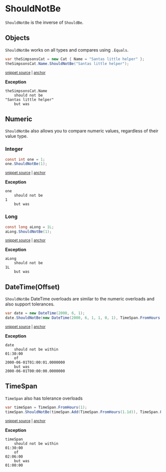 # ShouldNotBe

`ShouldNotBe` is the inverse of `ShouldBe`.


## Objects

`ShouldNotBe` works on all types and compares using `.Equals`.

<!-- snippet: ShouldNotBeExamples.Objects.codeSample.approved.cs -->
<a id='snippet-ShouldNotBeExamples.Objects.codeSample.approved.cs'></a>
```cs
var theSimpsonsCat = new Cat { Name = "Santas little helper" };
theSimpsonsCat.Name.ShouldNotBe("Santas little helper");
```
<sup><a href='/src/DocumentationExamples/CodeExamples/ShouldNotBeExamples.Objects.codeSample.approved.cs#L1-L2' title='File snippet `ShouldNotBeExamples.Objects.codeSample.approved.cs` was extracted from'>snippet source</a> | <a href='#snippet-ShouldNotBeExamples.Objects.codeSample.approved.cs' title='Navigate to start of snippet `ShouldNotBeExamples.Objects.codeSample.approved.cs`'>anchor</a></sup>
<!-- endSnippet -->

**Exception**

<!-- include: ShouldNotBeExamples.Objects.exceptionText.approved.txt -->
```
theSimpsonsCat.Name
    should not be
"Santas little helper"
    but was
```
<!-- endInclude -->


## Numeric

`ShouldNotBe` also allows you to compare numeric values, regardless of their value type.


### Integer

<!-- snippet: ShouldNotBeExamples.NumericInt.codeSample.approved.cs -->
<a id='snippet-ShouldNotBeExamples.NumericInt.codeSample.approved.cs'></a>
```cs
const int one = 1;
one.ShouldNotBe(1);
```
<sup><a href='/src/DocumentationExamples/CodeExamples/ShouldNotBeExamples.NumericInt.codeSample.approved.cs#L1-L2' title='File snippet `ShouldNotBeExamples.NumericInt.codeSample.approved.cs` was extracted from'>snippet source</a> | <a href='#snippet-ShouldNotBeExamples.NumericInt.codeSample.approved.cs' title='Navigate to start of snippet `ShouldNotBeExamples.NumericInt.codeSample.approved.cs`'>anchor</a></sup>
<!-- endSnippet -->

**Exception**

<!-- include: ShouldNotBeExamples.NumericInt.exceptionText.approved.txt -->
```
one
    should not be
1
    but was
```
<!-- endInclude -->


### Long

<!-- snippet: ShouldNotBeExamples.NumericLong.codeSample.approved.cs -->
<a id='snippet-ShouldNotBeExamples.NumericLong.codeSample.approved.cs'></a>
```cs
const long aLong = 1L;
aLong.ShouldNotBe(1);
```
<sup><a href='/src/DocumentationExamples/CodeExamples/ShouldNotBeExamples.NumericLong.codeSample.approved.cs#L1-L2' title='File snippet `ShouldNotBeExamples.NumericLong.codeSample.approved.cs` was extracted from'>snippet source</a> | <a href='#snippet-ShouldNotBeExamples.NumericLong.codeSample.approved.cs' title='Navigate to start of snippet `ShouldNotBeExamples.NumericLong.codeSample.approved.cs`'>anchor</a></sup>
<!-- endSnippet -->

**Exception**

<!-- include: ShouldNotBeExamples.NumericLong.exceptionText.approved.txt -->
```
aLong
    should not be
1L
    but was
```
<!-- endInclude -->


## DateTime(Offset)

`ShouldNotBe` DateTime overloads are similar to the numeric overloads and also support tolerances.

<!-- snippet: ShouldNotBeExamples.DateTime.codeSample.approved.cs -->
<a id='snippet-ShouldNotBeExamples.DateTime.codeSample.approved.cs'></a>
```cs
var date = new DateTime(2000, 6, 1);
date.ShouldNotBe(new DateTime(2000, 6, 1, 1, 0, 1), TimeSpan.FromHours(1.5));
```
<sup><a href='/src/DocumentationExamples/CodeExamples/ShouldNotBeExamples.DateTime.codeSample.approved.cs#L1-L2' title='File snippet `ShouldNotBeExamples.DateTime.codeSample.approved.cs` was extracted from'>snippet source</a> | <a href='#snippet-ShouldNotBeExamples.DateTime.codeSample.approved.cs' title='Navigate to start of snippet `ShouldNotBeExamples.DateTime.codeSample.approved.cs`'>anchor</a></sup>
<!-- endSnippet -->

**Exception**

<!-- include: ShouldNotBeExamples.DateTime.exceptionText.approved.txt -->
```
date
    should not be within
01:30:00
    of
2000-06-01T01:00:01.0000000
    but was
2000-06-01T00:00:00.0000000
```
<!-- endInclude -->


## TimeSpan

`TimeSpan` also has tolerance overloads

<!-- snippet: ShouldNotBeExamples.TimeSpanExample.codeSample.approved.cs -->
<a id='snippet-ShouldNotBeExamples.TimeSpanExample.codeSample.approved.cs'></a>
```cs
var timeSpan = TimeSpan.FromHours(1);
timeSpan.ShouldNotBe(timeSpan.Add(TimeSpan.FromHours(1.1d)), TimeSpan.FromHours(1.5d));
```
<sup><a href='/src/DocumentationExamples/CodeExamples/ShouldNotBeExamples.TimeSpanExample.codeSample.approved.cs#L1-L2' title='File snippet `ShouldNotBeExamples.TimeSpanExample.codeSample.approved.cs` was extracted from'>snippet source</a> | <a href='#snippet-ShouldNotBeExamples.TimeSpanExample.codeSample.approved.cs' title='Navigate to start of snippet `ShouldNotBeExamples.TimeSpanExample.codeSample.approved.cs`'>anchor</a></sup>
<!-- endSnippet -->

**Exception**

<!-- include: ShouldNotBeExamples.TimeSpanExample.exceptionText.approved.txt -->
```
timeSpan
    should not be within
01:30:00
    of
02:06:00
    but was
01:00:00
```
<!-- endInclude -->
